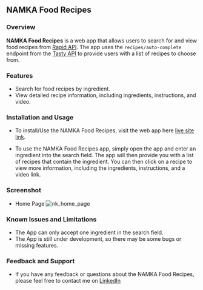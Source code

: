 ## NAMKA Food Recipes

### Overview

**NAMKA Food Recipes** is a web app that allows users to search for and view food recipes from [Rapid API](https://rapidapi.com/). 
The app uses the `recipes/auto-complete` endpoint from the [Tasty API](https://rapidapi.com/collection/food-apis) to provide users with a list of recipes to choose from.

### Features

- Search for food recipes by ingredient.
- View detailed recipe information, including ingredients, instructions, and video.
  
### Installation and Usage

- To install/Use the NAMKA Food Recipes, visit the web app here [live site link](https://namka-food-api.netlify.app/).

- To use the NAMKA Food Recipes app, simply open the app and enter an ingredient into the search field. The app will then provide you with a list of recipes that contain the ingredient. You can then click on a recipe to view more information, including the ingredients, instructions, and a video link.

### Screenshot
- Home Page
![nk_home_page](https://github.com/AliMora83/nk-meals-api/assets/56822813/dcd7dcab-d43d-40cc-8ddf-e6e24cbd64df)


### Known Issues and Limitations

- The App can only accept one ingredient in the search field.
- The App is still under development, so there may be some bugs or missing features.

### Feedback and Support

- If you have any feedback or questions about the NAMKA Food Recipes, please feel free to contact me on [LinkedIn](https://www.linkedin.com/in/daurius-ali-swarts)
